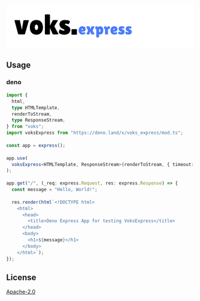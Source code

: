 ![voks web elements](./docs/voks_express.svg)

## Usage

### deno

```ts
import {
  html,
  type HTMLTemplate,
  renderToStream,
  type ResponseStream,
} from "voks";
import voksExpress from "https://deno.land/x/voks_express/mod.ts";

const app = express();

app.use(
  voksExpress<HTMLTemplate, ResponseStream>(renderToStream, { timeout: 50 }),
);

app.get("/", (_req: express.Request, res: express.Response) => {
  const message = "Hello, World!";

  res.render(html`<!DOCTYPE html>
    <html>
      <head>
        <title>Deno Express App for testing VoksExpress</title>
      </head>
      <body>
        <h1>${message}</h1>
      </body>
    </html>`);
});
```

## License

[Apache-2.0](./LICENSE)

